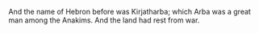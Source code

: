 And the name of Hebron before was Kirjatharba; which Arba was a great man among the Anakims. And the land had rest from war.
